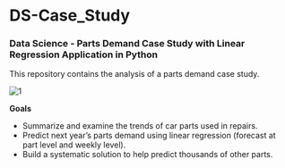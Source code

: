 # DS-Case_Study
### Data Science - Parts Demand Case Study with Linear Regression Application in Python

This repository contains the analysis of a parts demand case study.

![1](https://user-images.githubusercontent.com/41403941/56247789-e06be000-605a-11e9-94e8-c182ed819b01.jpg)

**Goals**

- Summarize and examine the trends of car parts used in repairs.
- Predict next year’s parts demand using linear regression (forecast at part level and weekly level).
- Build a systematic solution to help predict thousands of other parts.
